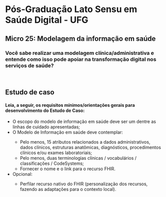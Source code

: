 # Pós-Graduação Lato Sensu em Saúde Digital - UFG
## Micro 25: Modelagem da informação em saúde
### Você sabe realizar uma modelagem clínica/administrativa e entende como isso pode apoiar na transformação digital nos serviços de saúde?
<br>

## Estudo de caso
#### Leia, a seguir, os requisitos mínimos/orientações gerais para desenvolvimento do Estudo de Caso:
<ul>
  <li>O escopo do modelo de informação em saúde deve ser um dentre as linhas de cuidado apresentadas;</li>
  <li>O Modelo de Informação em saúde deve contemplar:</li>
    <ul>
      <li>Pelo menos, 15 atributos relacionados a dados administrativos, dados clínicos, estruturas anatômicas, diagnósticos, procedimentos clínicos e/ou exames laboratoriais;</li>
      <li>Pelo menos, duas terminologias clínicas / vocabulários / classificações / CodeSystems;</li>
      <li>Fornecer o nome e o link para o recurso FHIR.</li>
    </ul>
  <li>Opcional:</li>
    <ul>
      <li>Perfilar recurso nativo do FHIR (personalização dos recursos, fazendo as adaptações para o contexto local).</li>
    </ul>
</ul>
